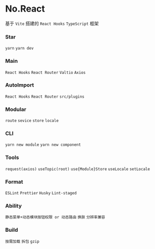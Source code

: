 # No.React

基于 `Vite` 搭建的 `React Hooks` `TypeScript` 框架

### Star

`yarn` `yarn dev`

### Main

`React Hooks` `React Router` `Valtio` `Axios`

### AutoImport

`React Hooks` `React Router` `src/plugins`

### Modular

`route` `sevice` `store` `locale`

### CLI

`yarn new module` `yarn new component`

### Tools

`request(axios)` `useTopic(root)` `use{Module}Store` `useLocale` `setLocale`

### Format

`ESLint` `Prettier` `Husky` `Lint-staged`

### Ability

`静态菜单+动态模块按钮权限 or 动态路由` `换肤` `分辨率兼容`

### Build

`按需加载` `拆包` `gzip`
